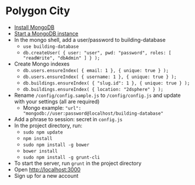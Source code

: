 # Polygon City

* [Install MongoDB](http://docs.mongodb.org/manual/installation/)
* [Start a MongoDB instance](http://docs.mongodb.org/manual/tutorial/install-mongodb-on-os-x/#run-mongodb)
* In the mongo shell, add a user/password to building-database
  * `use building-database`
  * `db.createUser(
  {
    user: "user",
    pwd: "password",
    roles: [ "readWrite", "dbAdmin" ]
  }
);`
* Create Mongo indexes
  * `db.users.ensureIndex( { email: 1 }, { unique: true } );`
  * `db.users.ensureIndex( { username: 1 }, { unique: true } );`
  * `db.buildings.ensureIndex( { "slug.id": 1 }, { unique: true } );`
  * `db.buildings.ensureIndex( { location: "2dsphere" } );`
* Rename `/config/config.sample.js` to `/config/config.js` and update with your settings (all are required)
  * Mongo example: `"url": "mongodb://user:password@localhost/building-database"`
* Add a phrase to session: secret in `config.js`
* In the project directory, run:
  * `sudo npm update`
  * `npm install`
  * `sudo npm install -g bower`
  * `bower install`
  * `sudo npm install -g grunt-cli`
* To start the server, run `grunt` in the project directory
* Open [http://localhost:3000](http://localhost:3000)
* Sign up for a new account
